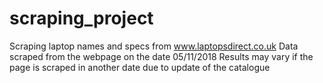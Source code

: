 # scraping_project
Scraping laptop names and specs from www.laptopsdirect.co.uk
Data scraped from the webpage on the date 05/11/2018
Results may vary if the page is scraped in another date due to update of the catalogue
